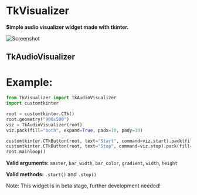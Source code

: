 # TkVisualizer
**Simple audio visualizer widget made with tkinter.**

![Screenshot](https://github.com/Akascape/TkVisualizer/assets/89206401/5f16df2c-0dce-42a6-ac1c-78664314a35a)

## TkAudioVisualizer
# Example:
```python
from TkVisualizer import TkAudioVisualizer
import customtkinter

root = customtkinter.CTk()
root.geometry("900x500")
viz = TkAudioVisualizer(root)
viz.pack(fill="both", expand=True, padx=10, pady=10)

customtkinter.CTkButton(root, text="Start", command=viz.start).pack(fill="x", expand=True, side="left", pady=10, padx=10)
customtkinter.CTkButton(root, text="Stop", command=viz.stop).pack(fill="x", expand=True, side="right", pady=10, padx=10)
root.mainloop()
```

**Valid arguments:** `master`, `bar_width`, `bar_color`, `gradient`, `width`, `height`

**Valid methods:** `.start()` and `.stop()`

Note: This widget is in beta stage, further development needed!
